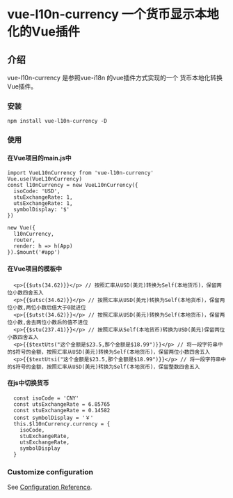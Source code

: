 # vue-l10n-currency 一个货币显示本地化的Vue插件

## 介绍
vue-l10n-currency 是参照vue-i18n 的vue插件方式实现的一个 货币本地化转换Vue插件。

### 安装

```
npm install vue-l10n-currency -D
```

### 使用
#### 在Vue项目的main.js中

```
import VueL10nCurrency from 'vue-l10n-currency'
Vue.use(VueL10nCurrency)
const l10nCurrency = new VueL10nCurrency({
  isoCode: 'USD',
  stuExchangeRate: 1,
  utsExchangeRate: 1,
  symbolDisplay: '$'
})

new Vue({
  l10nCurrency,
  router,
  render: h => h(App)
}).$mount('#app')

```

#### 在Vue项目的模板中

```
  <p>{{$uts(34.62)}}</p> // 按照汇率从USD(美元)转换为Self(本地货币)，保留两位小数四舍五入
  <p>{{$utsc(34.62)}}</p> // 按照汇率从USD(美元)转换为Self(本地货币)，保留两位小数,两位小数后值大于0就进位
  <p>{{$utst(34.62)}}</p> // 按照汇率从USD(美元)转换为Self(本地货币)，保留两位小数,舍去两位小数后的值不进位
  <p>{{$stu(237.41)}}</p> // 按照汇率从Self(本地货币)转换为USD(美元)保留两位小数四舍五入
  <p>{{$textUts("这个金额是$23.5,那个金额是$18.99")}}</p> // 将一段字符串中的$符号的金额，按照汇率从USD(美元)转换为Self(本地货币)，保留两位小数四舍五入
  <p>{{$textUtsi("这个金额是$23.5,那个金额是$18.99")}}</p> // 将一段字符串中的$符号的金额，按照汇率从USD(美元)转换为Self(本地货币)，保留整数四舍五入
```

#### 在js中切换货币

```
  const isoCode = 'CNY'
  const utsExchangeRate = 6.85765
  const stuExchangeRate = 0.14582
  const symbolDisplay = '￥'
  this.$l10nCurrency.currency = {
    isoCode,
    stuExchangeRate,
    utsExchangeRate,
    symbolDisplay
  }
```


### Customize configuration
See [Configuration Reference](https://cli.vuejs.org/config/).
